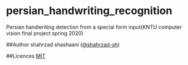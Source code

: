 # persian_handwriting_recognition
Persian handwriting detection from a special form input(KNTU computer vision final project spring 2020)

##Author
shahrzad shashaani ([@shahrzad-sh](https://github.com/Shahrzad-sh))

##Licences
[MIT](https://choosealicense.com/licenses/mit/)
